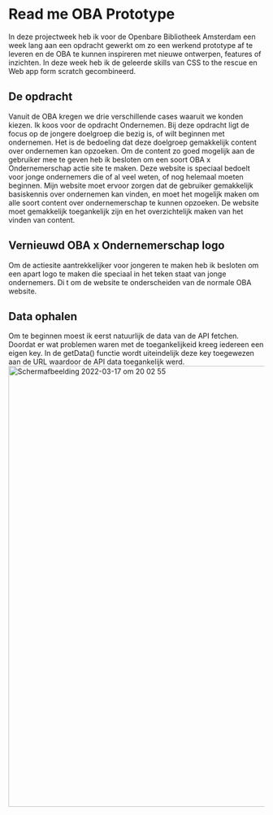 <h1>Read me OBA Prototype</h1>
In deze projectweek heb ik voor de Openbare Bibliotheek Amsterdam een week lang aan een opdracht gewerkt om zo een werkend prototype af te leveren en de OBA te kunnen inspireren met nieuwe ontwerpen, features of inzichten. In deze week heb ik de geleerde skills van CSS to the rescue en Web app form scratch gecombineerd.

<h2>De opdracht</h2>
Vanuit de OBA kregen we drie verschillende cases waaruit we konden kiezen. Ik koos voor de opdracht Ondernemen. Bij deze opdracht ligt de focus op de jongere doelgroep die bezig is, of wilt beginnen met ondernemen. Het is de bedoeling dat deze doelgroep gemakkelijk content over ondernemen kan opzoeken.
Om de content zo goed mogelijk aan de gebruiker mee te geven heb ik besloten om een soort OBA x Ondernemerschap actie site te maken. Deze website is speciaal bedoelt voor jonge ondernemers die of al veel weten, of nog helemaal moeten beginnen. Mijn website moet ervoor zorgen dat de gebruiker gemakkelijk basiskennis over ondernemen kan vinden, en moet het mogelijk maken om alle soort content over ondernemerschap te kunnen opzoeken. De website moet gemakkelijk toegankelijk zijn en het overzichtelijk maken van het vinden van content.

<h2>Vernieuwd OBA x Ondernemerschap logo</h2>
Om de actiesite aantrekkelijker voor jongeren te maken heb ik besloten om een apart logo te maken die speciaal in het teken staat van jonge ondernemers. Di
t om de website te onderscheiden van de normale OBA website.
<img width=""500px"src="https://user-images.githubusercontent.com/70690100/158877532-1a868160-059d-417d-b958-a9b3728eccef.jpg">

<h2>Data ophalen</h2>
Om te beginnen moest ik eerst natuurlijk de data van de API fetchen. Doordat er wat problemen waren met de toegankelijkeid kreeg iedereen een eigen key. In de getData() functie wordt uiteindelijk deze key toegewezen aan de URL waardoor de API data toegankelijk werd.
<img width="868" alt="Schermafbeelding 2022-03-17 om 20 02 55" src="https://user-images.githubusercontent.com/70690100/158877099-d6bc63da-fcbb-4b1a-a160-a8460ac7f1fc.png">
